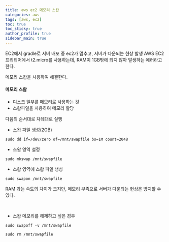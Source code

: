```yaml
---
title: aws ec2 메모리 스왑
categories: aws
tags: [aws, ec2]
toc: true
toc_sticky: true
author_profile: true
sidebar_main: true
---
```

EC2에서 gradle로 서버 배포 중 ec2가 멈추고, 서버가 다운되는 현상 발생
AWS EC2 프리티어에서 t2.micro를 사용하는데, RAM이 1GB밖에 되지 않아 발생하는 에러라고 한다.

메모리 스왑을 사용하여 해결한다.

#### 메모리 스왑
- 디스크 일부를 메모리로 사용하는 것
- 스왑파일을 사용하여 메모리 할당

다음의 순서대로 차례대로 실행

- 스왑 파일 생성(2GB)
```
sudo dd if=/dev/zero of=/mnt/swapfile bs=1M count=2048
```
- 스왑 영역 설정
```
sudo mkswap /mnt/swapfile
```
- 스왑 영역에 스왑 파일 생성
```
sudo swapon /mnt/swapfile
```

RAM 과는 속도의 차이가 크지만, 메모리 부족으로 서버가 다운되는 현상은 방지할 수 있다.

<br>

- 스왑 메모리를 해제하고 싶은 경우
```
sudo swapoff -v /mnt/swapfile
```
```
sudo rm /mnt/swapfile
```
